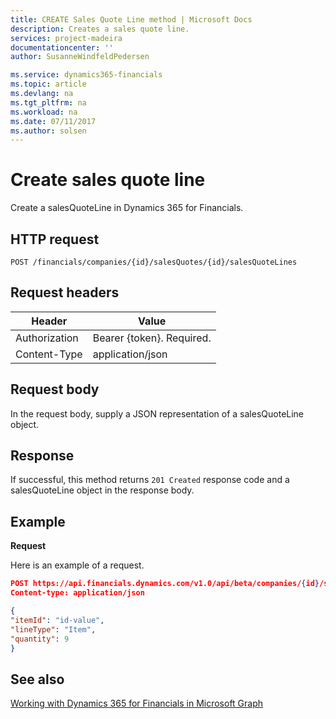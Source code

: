 ```yaml
---
title: CREATE Sales Quote Line method | Microsoft Docs
description: Creates a sales quote line.
services: project-madeira
documentationcenter: ''
author: SusanneWindfeldPedersen

ms.service: dynamics365-financials
ms.topic: article
ms.devlang: na
ms.tgt_pltfrm: na
ms.workload: na
ms.date: 07/11/2017
ms.author: solsen
---
```


# Create sales quote line
Create a salesQuoteLine in Dynamics 365 for Financials.

## HTTP request

```
POST /financials/companies/{id}/salesQuotes/{id}/salesQuoteLines
```

## Request headers

|Header|Value|
|------|-----|
|Authorization  |Bearer {token}. Required.    |
|Content-Type  |application/json    |

## Request body
In the request body, supply a JSON representation of a salesQuoteLine object.

## Response
If successful, this method returns ```201 Created``` response code and a salesQuoteLine object in the response body.

## Example

**Request**

Here is an example of a request.

```json
POST https://api.financials.dynamics.com/v1.0/api/beta/companies/{id}/salesQuotes/{id}/salesQuoteLines
Content-type: application/json

{
"itemId": "id-value",
"lineType": "Item",
"quantity": 9
}
```

## See also  
[Working with Dynamics 365 for Financials in Microsoft Graph](dynamics_overview.md)  
